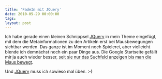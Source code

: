```yaml
---
title: 'FadeIn mit JQuery'
date: 2010-05-29 00:00:00 
tags: 
layout: post
---
```

Ich habe gerade einen kleinen Schnippsel <a href="http://jquery.com">JQuery</a> in mein Theme eingef&uuml;gt, mit dem die Metainformationen zu den Artikeln erst bei Mausbewegungen sichtbar werden. Das ganze ist im Moment noch Spielerei, aber vielleicht blende ich demn&auml;chst noch ein paar Dinge aus. Die Google Startseite gef&auml;llt mir ja auch wieder besser, <a href="http://googleblog.blogspot.com/2009/12/now-you-see-it-now-you-dont.html">seit sie nur das Suchfeld anzeigen bis man die Maus bewegt</a>.

Und <a href="http://jquery.com">JQuery</a> muss ich sowieso mal üben. :-)

